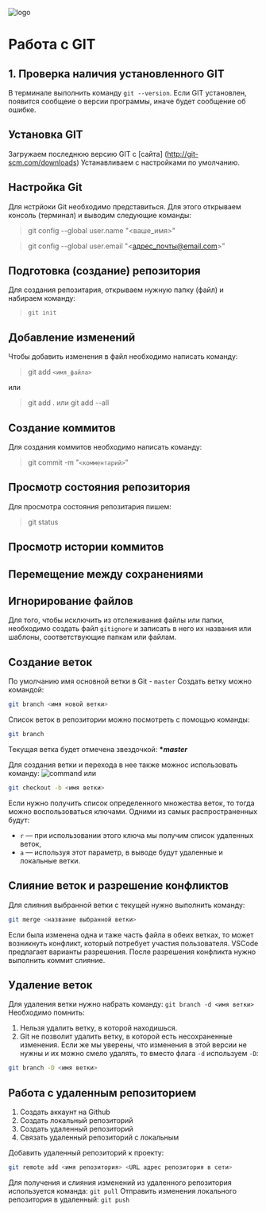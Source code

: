 ![logo](logo.jpeg)
# Работа с GIT
## 1. Проверка наличия установленного GIT
В терминале выполнить команду `git --version`. Если GIT установлен, появится сообщеие о версии программы, иначе будет сообщение об ошибке.

## Установка  GIT
  Загружаем последнюю версию GIT с [сайта] (http://git-scm.com/downloads)
Устанавливаем с настройками по умолчанию.

## Настройка Git
Для нстрйоки Git необходимо представиться. Для этого открываем консоль (терминал) и выводим следующие команды:
> git config --global user.name "<ваше_имя>"

> git config --global user.email "<адрес_почты@email.com>"

## Подготовка (создание) репозитория
Для создания репозитария, открываем нужную папку (файл) и набираем команду: 
> `git init`

## Добавление изменений
Чтобы добавить изменения в файл необходимо написать команду:
> git add `<имя_файла>`

или 
> git add . или git add --all
## Создание коммитов
Для создания коммитов необходимо написать команду:
> git commit -m "`<комментарий>`"
## Просмотр состояния репозитория
Для просмотра состояния репозитария пишем:
> git status

## Просмотр истории коммитов

## Перемещение между сохранениями

## Игнорирование файлов
Для того, чтобы исключить из отслеживания файлы или папки, необходимо создать файл `gitignore` и записать в него их названия или шаблоны, соответствующие папкам или файлам.

## Создание веток
По умолчанию имя основной ветки в Git - `master`
Создать ветку можно командой:
```Bash
git branch <имя новой ветки>
```

Список веток в репозитории можно посмотреть с помощью команды:
```Bash
git branch
```
Текущая ветка будет отмечена звездочкой: **\**master***

Для создания ветки и перехода в нее также можнос использовать команду:
![command](Screenshot.png)
или
```Bash
git checkout -b <имя ветки>
```
Если нужно получить список определенного множества веток, то тогда можно воспользоваться ключами. Одними из самых распространенных будут:
 - `r`  — при использовании этого ключа мы получим список удаленных веток,
- `a` — используя этот параметр, в выводе будут удаленные и локальные ветки.

## Слияние веток и разрешение конфликтов
Для слияния выбранной ветки с текущей нужно выполнить команду:
```Bash
git merge <название выбранной ветки>
```
Если была изменена одна и таже часть файла в обеих ветках, то может возникнуть конфликт, который потребует участия пользователя. VSCode предлагает варианты разрешения.
После разрешения конфликта нужно выполнить коммит слияние.

## Удаление веток
Для удаления ветки нужно набрать команду:
`git branch -d <имя ветки>`
Необходимо помнить: 
1. Нельзя удалить ветку, в которой находишься.
2. Git не позволит удалить ветку, в которой есть несохраненные изменения.
Если же мы уверены, что изменения в этой версии не нужны и их можно смело удалять, то вместо флага `-d` используем `-D`:
```Bash
git branch -D <имя ветки>
```

## Работа с удаленным репозиторием

1. Создать аккаунт на Github
2. Создать локальный репозиторий
3. Создать удаленный репозиторий
4. Связать удаленный репозиторий с локальным

Добавить удаленный репозиторий к проекту:
```Bash
git remote add <имя репозитория> <URL адрес репозитория в сети>
```
Для получения и слияния изменений из удаленного репозитория используется команда:
`git pull`
Отправить изменения локального репозитория в удаленный: `git push`